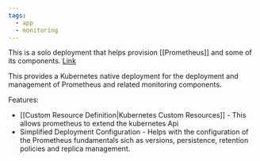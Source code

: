 ```yaml
---
tags:
  - app
  - monitoring
---
```

This is a solo deployment that helps provision [[Prometheus]] and some of its components.
[Link](https://github.com/prometheus-operator/prometheus-operator)

This provides a Kubernetes native deployment for the deployment and management of Prometheus and related monitoring components.

Features:
- [[Custom Resource Definition|Kubernetes Custom Resources]] - This allows prometheus to extend the kubernetes Api
- Simplified Deployment Configuration - Helps with the configuration of the Prometheus fundamentals sich as versions, persistence, retention policies and replica management.